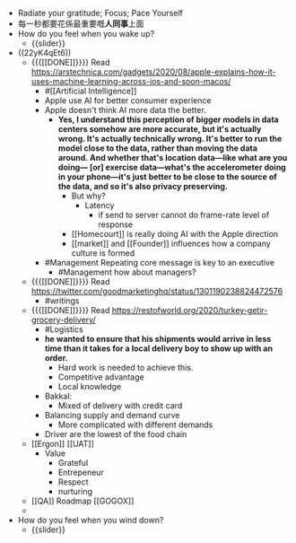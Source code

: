 - Radiate your gratitude; Focus; Pace Yourself
- 每一秒都要花係最重要嘅**人同事**上面
- How do you feel when you wake up?
    - {{slider}}
- ((22yK4qEt6))
    - {{{[[DONE]]}}}} Read https://arstechnica.com/gadgets/2020/08/apple-explains-how-it-uses-machine-learning-across-ios-and-soon-macos/
        - #[[Artificial Intelligence]]
        - Apple use AI for better consumer experience
        - Apple doesn't think AI more data the better.
            - __Yes, I understand this perception of bigger models in data centers somehow are more accurate, but it's actually wrong. It's actually technically wrong. It's better to run the model close to the data, rather than moving the data around. And whether that's location data—like what are you doing— [or] exercise data—what's the accelerometer doing in your phone—it's just better to be close to the source of the data, and so it's also privacy preserving.__
                - But why?
                    - Latency
                        - if send to server cannot do frame-rate level of response
                - [[Homecourt]] is really doing AI with the Apple direction
                - [[market]] and [[Founder]] influences how a company culture is formed
        - #Management Repeating core message is key to an executive
            - #Management how about managers?
    - {{{[[DONE]]}}}} Read https://twitter.com/goodmarketinghq/status/1301190238824472576
        - #writings
    - {{{[[DONE]]}}}} Read https://restofworld.org/2020/turkey-getir-grocery-delivery/
        - #Logistics
        - __he wanted to ensure that his shipments would arrive in less time than it takes for a local delivery boy to show up with an order.__
            - Hard work is needed to achieve this.
            - Competitive advantage
            - Local knowledge
        - Bakkal:
            - Mixed of delivery with credit card 
        - Balancing supply and demand curve
            - More complicated with different demands
        - Driver are the lowest of the food chain
    - [[Ergon]] [[UAT]]
        - Value
            - Grateful
            - Entrepeneur
            - Respect
            - nurturing
    - [[QA]] Roadmap [[GOGOX]]
    - 
- How do you feel when you wind down?
    - {{slider}}
